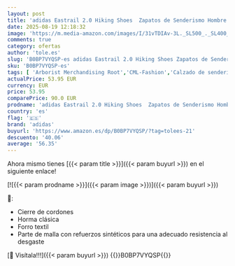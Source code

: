 ```yaml
---
layout: post
title: 'adidas Eastrail 2.0 Hiking Shoes  Zapatos de Senderismo Hombre  Core Black/Carbon/Grey Five  43 1/3 EU'
date: 2025-08-19 12:18:32
image: 'https://m.media-amazon.com/images/I/31vTDIAv-3L._SL500_._SL400_.jpg'
comments: true
category: ofertas
author: 'tole.es'
slug: 'B0BP7VYQSP-es adidas Eastrail 2.0 Hiking Shoes Zapatos de Senderismo...'
sku: 'B0BP7VYQSP-es'
tags: [ 'Arborist Merchandising Root','CML-Fashion','Calzado de senderismo para hombre','Calzado deportivo para hombre','Fashion Men','Fashion Mens Footwear','Footwear','Influencer Favourites','Men','Mens Fashion','Moda','Moda Hombre','Self Service','Special Features Stores','Top Brands Fashion Men','Top Brands Fashion Mens Footwear','Top Brands Fashion Selection','Top brands','Wardrobe Essentials','Wardrobe Essentials - Shoes','Zapatillas de senderismo para hombre','Zapatillas deportivas y de moda para hombre','Zapatos para hombre','adidas','c8538d25-3af9-48d3-aeff-5f3ce5572a36_0','c8538d25-3af9-48d3-aeff-5f3ce5572a36_1001','c8538d25-3af9-48d3-aeff-5f3ce5572a36_2101','c8538d25-3af9-48d3-aeff-5f3ce5572a36_3901','c8538d25-3af9-48d3-aeff-5f3ce5572a36_4401','c8538d25-3af9-48d3-aeff-5f3ce5572a36_5001','c8538d25-3af9-48d3-aeff-5f3ce5572a36_601','c8538d25-3af9-48d3-aeff-5f3ce5572a36_7401','top brands_shoes','zapatos','🇪🇸', ]
actualPrice: 53.95 EUR
currency: EUR
price: 53.95
comparePrice: 90.0 EUR
prodname: 'adidas Eastrail 2.0 Hiking Shoes  Zapatos de Senderismo Hombre  Core Black/Carbon/Grey Five  43 1/3 EU'
country: 'es'
flag: '🇪🇸'
brand: 'adidas'
buyurl: 'https://www.amazon.es/dp/B0BP7VYQSP/?tag=tolees-21'
descuento: '40.06'
average: '56.35'
---
```


Ahora mismo tienes [{{< param title >}}]({{< param buyurl >}}) en el siguiente enlace!

[![{{< param prodname >}}]({{< param image >}})]({{< param buyurl >}})

🔎:

- Cierre de cordones
- Horma clásica
- Forro textil
- Parte de malla con refuerzos sintéticos para una adecuado resistencia al desgaste

[🛒 Visítala!!!]({{< param buyurl >}})
{{<world>}}B0BP7VYQSP{{</world>}}
